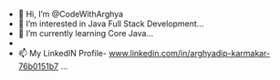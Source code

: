 - 👋 Hi, I’m @CodeWithArghya
- 👀 I’m interested in Java Full Stack Development...
- 🌱 I’m currently learning Core Java...
- 
- 📫 My LinkedIN Profile- www.linkedin.com/in/arghyadip-karmakar-76b0151b7 ...

<!---
CodeWithArghya/CodeWithArghya is a ✨ special ✨ repository because its `README.md` (this file) appears on your GitHub profile.
You can click the Preview link to take a look at your changes.
--->
